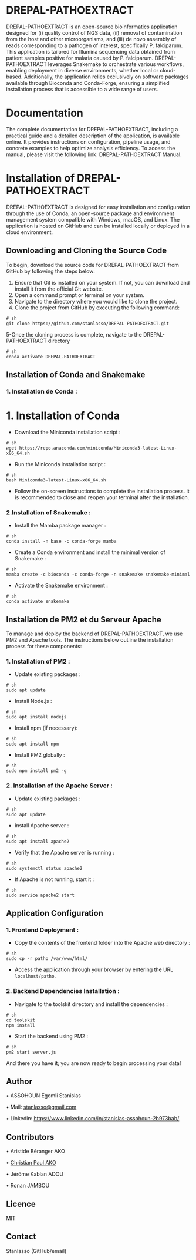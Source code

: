 

# DREPAL-PATHOEXTRACT
DREPAL-PATHOEXTRACT is an open-source bioinformatics application designed for (i) quality control of NGS data, (ii) removal of contamination from the host and other microorganisms, and (iii) de novo assembly of reads corresponding to a pathogen of interest, specifically P. falciparum. This application is tailored for Illumina sequencing data obtained from patient samples positive for malaria caused by P. falciparum.
DREPAL-PATHOEXTRACT leverages Snakemake to orchestrate various workflows, enabling deployment in diverse environments, whether local or cloud-based. Additionally, the application relies exclusively on software packages available through Bioconda and Conda-Forge, ensuring a simplified installation process that is accessible to a wide range of users.


# Documentation
The complete documentation for DREPAL-PATHOEXTRACT, including a practical guide and a detailed description of the application, is available online. It provides instructions on configuration, pipeline usage, and concrete examples to help optimize analysis efficiency. To access the manual, please visit the following link: DREPAL-PATHOEXTRACT Manual.

# Installation of DREPAL-PATHOEXTRACT
DREPAL-PATHOEXTRACT is designed for easy installation and configuration through the use of Conda, an open-source package and environment management system compatible with Windows, macOS, and Linux. The application is hosted on GitHub and can be installed locally or deployed in a cloud environment.

## Downloading and Cloning the Source Code
To begin, download the source code for DREPAL-PATHOEXTRACT from GitHub by following the steps below:
1.	Ensure that Git is installed on your system. If not, you can download and install it from the official Git website.
2.	Open a command prompt or terminal on your system.
3.	Navigate to the directory where you would like to clone the project.
4.	Clone the project from GitHub by executing the following command:


```
# sh
git clone https://github.com/stanlasso/DREPAL-PATHOEXTRACT.git
```

5-Once the cloning process is complete, navigate to the DREPAL-PATHOEXTRACT directory

```
# sh
conda activate DREPAL-PATHOEXTRACT
```

## Installation of Conda and Snakemake

### 1. Installation de Conda :

# 1.	Installation of Conda
- Download the Miniconda installation script : 

```
# sh
wget https://repo.anaconda.com/miniconda/Miniconda3-latest-Linux-x86_64.sh
```

- Run the Miniconda installation script :

```
# sh
bash Miniconda3-latest-Linux-x86_64.sh
```

- Follow the on-screen instructions to complete the installation process. It is recommended to close and reopen your terminal after the installation.

### 2.Installation of Snakemake :

- Install the Mamba package manager :

```
# sh
conda install -n base -c conda-forge mamba
```

- Create a Conda environment and install the minimal version of Snakemake :

```
# sh
mamba create -c bioconda -c conda-forge -n snakemake snakemake-minimal
```

- Activate the Snakemake environment :

```
# sh
conda activate snakemake
```

## Installation de PM2 et du Serveur Apache
To manage and deploy the backend of DREPAL-PATHOEXTRACT, we use PM2 and Apache tools. The instructions below outline the installation process for these components:

### 1. Installation of PM2 :

-  Update existing packages :
```
# sh
sudo apt update
```

- Install Node.js :

```
# sh
sudo apt install nodejs
```

- Install npm (if necessary):
```
# sh
sudo apt install npm
```
- Install PM2 globally :
```
# sh
sudo npm install pm2 -g
```
### 2. Installation of the Apache Server :

- Update existing packages :

```
# sh
sudo apt update
```

- install Apache server :

```
# sh
sudo apt install apache2
```

- Verify that the Apache server is running :
```
# sh
sudo systemctl status apache2
```

- 	If Apache is not running, start it :
```
# sh
sudo service apache2 start
```

## Application Configuration

### 1. Frontend Deployment :

- Copy the contents of the frontend folder into the Apache web directory :
```
# sh
sudo cp -r patho /var/www/html/
```

- Access the application through your browser by entering the URL `localhost/patho`.
### 2.	Backend Dependencies Installation :

- Navigate to the toolskit directory and install the dependencies :
```
# sh
cd toolskit
npm install
```

- Start the backend using PM2 :
```
# sh
pm2 start server.js
```

And there you have it; you are now ready to begin processing your data!


## Author
•	ASSOHOUN Egomli Stanislas

•	Mail: stanlasso@gmail.com

•	Linkedin: https://www.linkedin.com/in/stanislas-assohoun-2b973bab/

## Contributors 
•	Aristide Béranger AKO

• <a href="https://www.linkedin.com/in/paul-christian-ako-78636b122/" target="_blank">Christian Paul AKO</a>

•	Jérôme Kablan ADOU

•	Ronan JAMBOU

## Licence
MIT

## Contact
Stanlasso (GitHub/email)
